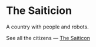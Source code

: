 # The Saiticion

A country with people and robots.

See all the citizens — [The Saiticon](https://thesaiticon.netlify.app/)
